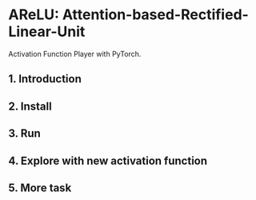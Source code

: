 # AReLU: Attention-based-Rectified-Linear-Unit

Activation Function Player with PyTorch.

## 1. Introduction


## 2. Install


## 3. Run 


## 4. Explore with new activation function


## 5. More task